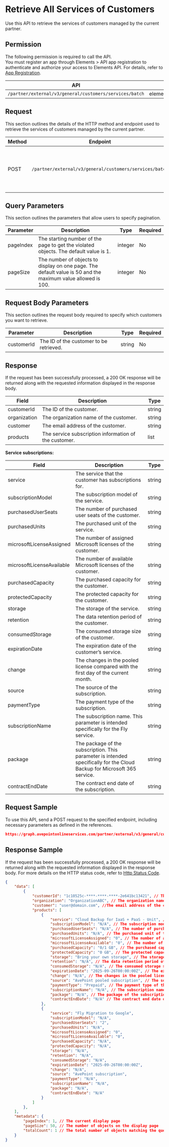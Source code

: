 # Retrieve All Services of Customers

Use this API to retrieve the services of customers managed by the current partner. 

 ## Permission

The following permission is required to call the API.  
You must register an app through Elements > API app registration to authenticate and authorize your access to Elements API. For details, refer to [App Registration](../../../elements/register-app.md).

| API | Permission  |
|-----------|--------|
| `/partner/external/v3/general/customers/services/batch`|elements.license.read.all|  

## Request

This section outlines the details of the HTTP method and endpoint used to retrieve the services of customers managed by the current partner.

| Method | Endpoint | Description |
|-----------|--------|------------|
| POST | `/partner/external/v3/general/customers/services/batch` | Retrieve the services of customers managed by the current partner.|
 

## Query Parameters

This section outlines the parameters that allow users to specify pagination.

| Parameter | Description | Type | Required |
| --- | --- | --- | --- |
| pageIndex | The starting number of the page to get the violated objects. The default value is 1. | integer | No |
| pageSize | The number of objects to display on one page. The default value is 50 and the maximum value allowed is 100. | integer | No |

## Request Body Parameters

This section outlines the request body required to specify which customers you want to retrieve.

| Parameter | Description | Type | Required |
| --- | --- | --- | --- |
| customerId | The ID of the customer to be retrieved. | string | No |

## Response

If the request has been successfully processed, a 200 OK response will be returned along with the requested information displayed in the response body.
 
| Field | Description | Type |
| --- | --- | --- |
| customerId               | The ID of the customer.                 | string |
| organization     | The organization name of the customer.       | string |
| customer       | The email address of the customer.      | string |
| products          | The service subscription information of the customer.               | list |

**Service subscriptions:**

| Field | Description | Type |
| --- | --- | --- |
| service | The service that the customer has subscriptions for. | string |
| subscriptionModel      | The subscription model of the service.    | string |
| purchasedUserSeats  | The number of purchased user seats of the customer.            | string |
| purchasedUnits   | The purchased unit of the service.        | string    |
| microsoftLicenseAssigned      | The number of assigned Microsoft licenses of the customer.                   | string |
| microsoftLicenseAvailable     | The number of available Microsoft licenses of the customer.                 | string |
| purchasedCapacity     | The purchased capacity for the customer.                 | string |
| protectedCapacity     | The protected capacity for the customer.                 | string |
| storage     | The storage of the service.                 | string |
| retention     | The data retention period of the customer.                 | string |
| consumedStorage     | The consumed storage size of the customer.                 | string |
| expirationDate     | The expiration date of the customer’s service.                 | string |
| change     | The changes in the pooled license compared with the first day of the current month.                 | string |
| source     | The source of the subscription.                 | string |
| paymentType     | The payment type of the subscription.               | string |
| subscriptionName     | The subscription name. This parameter is intended specifically for the Fly service.                 | string |
| package     | The package of the subscription. This parameter is intended specifically for the Cloud Backup for Microsoft 365 service.                 | string |
| contractEndDate     | The contract end date of the subscription.                 | string |

## Request Sample
To use this API, send a POST request to the specified endpoint, including necessary parameters as defined in the references.
```json
https://graph.avepointonlineservices.com/partner/external/v3/general/customers/services/batch
```
 
## Response Sample
If the request has been successfully processed, a 200 OK response will be returned along with the requested information displayed in the response body.
For more details on the HTTP status code, refer to [Http Status Code](../../Use-AvePoint-Graph-API.md#http-status-code).
```json
{
    "data": [
        {
            "customerId": "1c10525c-****-****-****-2e641bc13421", // The ID of the customer
            "organization": "OrganizationABC", // The organization name of the customer
            "customer": "user@domain.com", //The email address of the customer
            "products": [
                {
                    "service": "Cloud Backup for IaaS + PaaS - Unit", // The service that the customer has subscriptions for
                    "subscriptionModel": "N/A", // The subscription model of the service; not applicable here
                    "purchasedUserSeats": "N/A", // The number of purchased user seats of the customer; not applicable here
                    "purchasedUnits": "N/A", // The purchased unit of the service; not applicable here
                    "microsoftLicenseAssigned": "0", // The number of assigned Microsoft licenses of the customer
                    "microsoftLicenseAvailable": "0", // The number of available Microsoft licenses of the customer
                    "purchasedCapacity": "0/1 GB", // The purchased capacity for the customer
                    "protectedCapacity": "0 GB", // The protected capacity for the customer
                    "storage": "Bring your own storage", // The storage of the service
                    "retention": "N/A", // The data retention period of the customer; not applicable here
                    "consumedStorage": "N/A", // The consumed storage size of the customer; not applicable here
                    "expirationDate": "2025-09-26T00:00:00Z", // The expiration date of the customer’s service
                    "change": "N/A", // The changes in the pooled license compared with the first day of the current month; no changes here
                    "source": "AvePoint pooled subscription", // The source of the subscription
                    "paymentType": "Prepaid", // The payment type of the subscription; not applicable here
                    "subscriptionName": "N/A", // The subscription name; not applicable here
                    "package": "N/A", // The package of the subscription; not applicable here
                    "contractEndDate": "N/A" // The contract end date of the subscription; not applicable here
                },
                {
                    "service": "Fly Migration to Google",
                    "subscriptionModel": "N/A",
                    "purchasedUserSeats": "2",
                    "purchasedUnits": "N/A",
                    "microsoftLicenseAssigned": "0",
                    "microsoftLicenseAvailable": "0",
                    "purchasedCapacity": "N/A",
                    "protectedCapacity": "N/A",
                    "storage": "N/A",
                    "retention": "N/A",
                    "consumedStorage": "N/A",
                    "expirationDate": "2025-09-26T00:00:00Z",
                    "change": "N/A",
                    "source": "AvePoint subscription",
                    "paymentType": "N/A",
                    "subscriptionName": "N/A",
                    "package": "N/A",
                    "contractEndDate": "N/A"
                }
            ]
        },
    ],
    "metadata": {
        "pageIndex": 1, // The current display page
        "pageSize": 50, // The number of objects on the display page
        "totalCount": 1 // The total number of objects matching the query parameters
    }
}
```